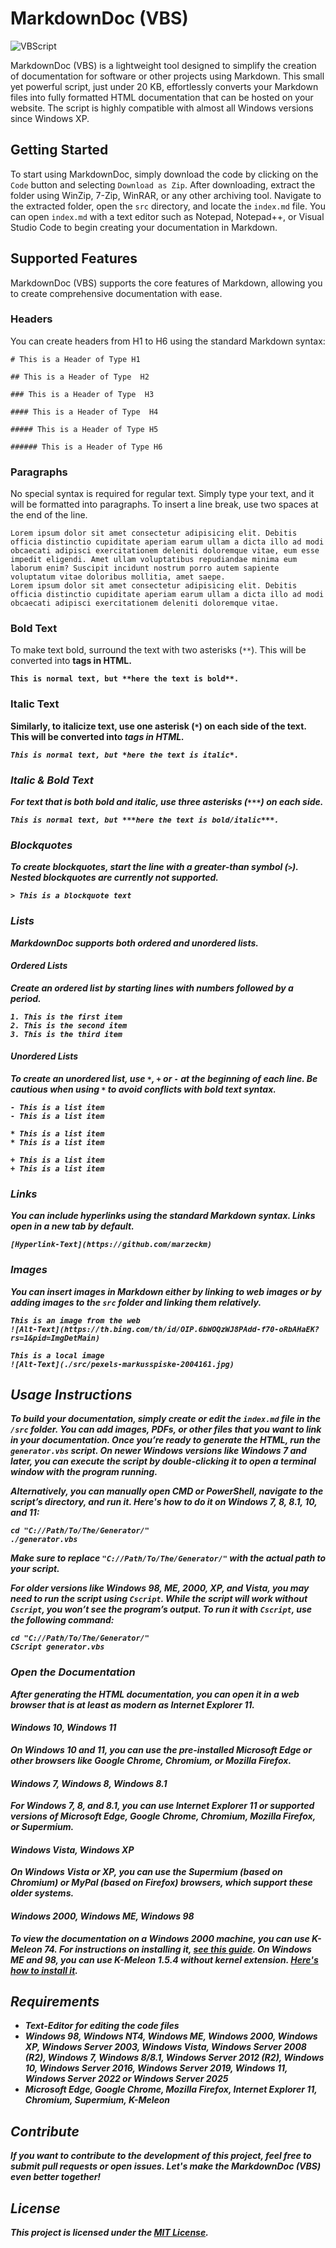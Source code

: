# MarkdownDoc (VBS)
![VBScript](https://img.shields.io/badge/vbscript-black?style=for-the-badge&logo=data:image/svg%2bxml;base64,PD94bWwgdmVyc2lvbj0iMS4wIiBlbmNvZGluZz0iVVRGLTgiPz4KPHN2ZyB2aWV3Qm94PSIwIDAgNDQ4IDUxMiIgeG1sbnM9Imh0dHA6Ly93d3cudzMub3JnLzIwMDAvc3ZnIj4KPHBhdGggZmlsbD0iI2ZlZmVmZSIgZD0iTTAgMzJoMjE0LjZ2MjE0LjZIMFYzMnptMjMzLjQgMEg0NDh2MjE0LjZIMjMzLjRWMzJ6TTAgMjY1LjRoMjE0LjZWNDgwSDBWMjY1LjR6bTIzMy40IDBINDQ4VjQ4MEgyMzMuNFYyNjUuNHoiLz4KPC9zdmc+Cg==)
  
MarkdownDoc (VBS) is a lightweight tool designed to simplify the creation of documentation for software or other projects using Markdown. This small yet powerful script, just under 20 KB, effortlessly converts your Markdown files into fully formatted HTML documentation that can be hosted on your website. The script is highly compatible with almost all Windows versions since Windows XP.
  
## Getting Started
To start using MarkdownDoc, simply download the code by clicking on the `Code` button and selecting `Download as Zip`. After downloading, extract the folder using WinZip, 7-Zip, WinRAR, or any other archiving tool. Navigate to the extracted folder, open the `src` directory, and locate the `index.md` file. You can open `index.md` with a text editor such as Notepad, Notepad++, or Visual Studio Code to begin creating your documentation in Markdown.
  
## Supported Features
MarkdownDoc (VBS) supports the core features of Markdown, allowing you to create comprehensive documentation with ease.
  
### Headers
You can create headers from H1 to H6 using the standard Markdown syntax:
  
```
# This is a Header of Type H1

## This is a Header of Type  H2

### This is a Header of Type  H3

#### This is a Header of Type  H4

##### This is a Header of Type H5

###### This is a Header of Type H6
```
  
### Paragraphs
No special syntax is required for regular text. Simply type your text, and it will be formatted into paragraphs. To insert a line break, use two spaces at the end of the line.
  
```
Lorem ipsum dolor sit amet consectetur adipisicing elit. Debitis officia distinctio cupiditate aperiam earum ullam a dicta illo ad modi obcaecati adipisci exercitationem deleniti doloremque vitae, eum esse impedit eligendi. Amet ullam voluptatibus repudiandae minima eum laborum enim? Suscipit incidunt nostrum porro autem sapiente voluptatum vitae doloribus mollitia, amet saepe.  
Lorem ipsum dolor sit amet consectetur adipisicing elit. Debitis officia distinctio cupiditate aperiam earum ullam a dicta illo ad modi obcaecati adipisci exercitationem deleniti doloremque vitae.
```
  
### Bold Text
To make text bold, surround the text with two asterisks (`**`). This will be converted into <strong> tags in HTML.
  
```
This is normal text, but **here the text is bold**.
```
  
### Italic Text
Similarly, to italicize text, use one asterisk (`*`) on each side of the text. This will be converted into <em> tags in HTML.
  
```
This is normal text, but *here the text is italic*.
```
  
### Italic & Bold Text
For text that is both bold and italic, use three asterisks (`***`) on each side.
  
```
This is normal text, but ***here the text is bold/italic***.
```
  
### Blockquotes
To create blockquotes, start the line with a greater-than symbol (`>`). Nested blockquotes are currently not supported.
 
```
> This is a blockquote text
```
  
### Lists
MarkdownDoc supports both ordered and unordered lists.
  
#### Ordered Lists
Create an ordered list by starting lines with numbers followed by a period.
  
```
1. This is the first item
2. This is the second item
3. This is the third item
```
  
#### Unordered Lists
To create an unordered list, use `*`, `+` or `-` at the beginning of each line. Be cautious when using `*` to avoid conflicts with bold text syntax.
  
```
- This is a list item
- This is a list item
  
* This is a list item
* This is a list item
  
+ This is a list item
+ This is a list item
```
  
### Links
You can include hyperlinks using the standard Markdown syntax. Links open in a new tab by default.
    
```
[Hyperlink-Text](https://github.com/marzeckm)
```
  
### Images
You can insert images in Markdown either by linking to web images or by adding images to the `src` folder and linking them relatively.
  
```
This is an image from the web  
![Alt-Text](https://th.bing.com/th/id/OIP.6bWOQzWJ8PAdd-f70-oRbAHaEK?rs=1&pid=ImgDetMain)  
  
This is a local image
![Alt-Text](./src/pexels-markusspiske-2004161.jpg)
```
  
## Usage Instructions
To build your documentation, simply create or edit the `index.md` file in the `/src` folder. You can add images, PDFs, or other files that you want to link in your documentation. Once you’re ready to generate the HTML, run the `generator.vbs` script. On newer Windows versions like Windows 7 and later, you can execute the script by double-clicking it to open a terminal window with the program running.

Alternatively, you can manually open CMD or PowerShell, navigate to the script’s directory, and run it. Here's how to do it on Windows 7, 8, 8.1, 10, and 11:
  
```
cd "C://Path/To/The/Generator/"
./generator.vbs
```
  
Make sure to replace `"C://Path/To/The/Generator/"` with the actual path to your script.
  
For older versions like Windows 98, ME, 2000, XP, and Vista, you may need to run the script using `Cscript`. While the script will work without `Cscript`, you won’t see the program’s output. To run it with `Cscript`, use the following command:
  
```
cd "C://Path/To/The/Generator/"
CScript generator.vbs
```
  
### Open the Documentation
After generating the HTML documentation, you can open it in a web browser that is at least as modern as Internet Explorer 11.
  
#### Windows 10, Windows 11
On Windows 10 and 11, you can use the pre-installed Microsoft Edge or other browsers like Google Chrome, Chromium, or Mozilla Firefox.
    
#### Windows 7, Windows 8, Windows 8.1
For Windows 7, 8, and 8.1, you can use Internet Explorer 11 or supported versions of Microsoft Edge, Google Chrome, Chromium, Mozilla Firefox, or Supermium.
  
#### Windows Vista, Windows XP
On Windows Vista or XP, you can use the Supermium (based on Chromium) or MyPal (based on Firefox) browsers, which support these older systems.
  
#### Windows 2000, Windows ME, Windows 98
To view the documentation on a Windows 2000 machine, you can use K-Meleon 74. For instructions on installing it, [see this guide](http://kmeleonbrowser.org/wiki/InstallerForWindows2000). On Windows ME and 98, you can use K-Meleon 1.5.4 without kernel extension. [Here's how to install it](http://kmeleonbrowser.org/wiki/InstallerForWindows98).
  
## Requirements
- Text-Editor for editing the code files
- Windows 98, Windows NT4, Windows ME, Windows 2000, Windows XP, Windows Server 2003, Windows Vista, Windows Server 2008 (R2), Windows 7, Windows 8/8.1, Windows Server 2012 (R2), Windows 10, Windows Server 2016, Windows Server 2019, Windows 11, Windows Server 2022 or Windows Server 2025
- Microsoft Edge, Google Chrome, Mozilla Firefox, Internet Explorer 11, Chromium, Supermium, K-Meleon
  
## Contribute
If you want to contribute to the development of this project, feel free to submit pull requests or open issues. Let's make the MarkdownDoc (VBS) even better together!
  
## License
This project is licensed under the [MIT License](LICENSE).